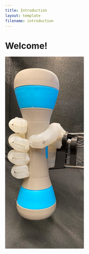 ```yaml
---
title: Introduction
layout: template
filename: introduction
--- 
```


# Welcome!

![1-power-grasp](images/1-power-grasp.png)

